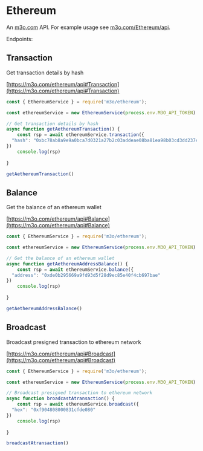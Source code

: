 # Ethereum

An [m3o.com](https://m3o.com) API. For example usage see [m3o.com/Ethereum/api](https://m3o.com/Ethereum/api).

Endpoints:

## Transaction

Get transaction details by hash


[https://m3o.com/ethereum/api#Transaction](https://m3o.com/ethereum/api#Transaction)

```js
const { EthereumService } = require('m3o/ethereum');

const ethereumService = new EthereumService(process.env.M3O_API_TOKEN)

// Get transaction details by hash
async function getAethereumTransaction() {
	const rsp = await ethereumService.transaction({
  "hash": "0xbc78ab8a9e9a0bca7d0321a27b2c03addeae08ba81ea98b03cd3dd237eabed44"
})
	console.log(rsp)
	
}

getAethereumTransaction()
```
## Balance

Get the balance of an ethereum wallet


[https://m3o.com/ethereum/api#Balance](https://m3o.com/ethereum/api#Balance)

```js
const { EthereumService } = require('m3o/ethereum');

const ethereumService = new EthereumService(process.env.M3O_API_TOKEN)

// Get the balance of an ethereum wallet
async function getAethereumAddressBalance() {
	const rsp = await ethereumService.balance({
  "address": "0xde0b295669a9fd93d5f28d9ec85e40f4cb697bae"
})
	console.log(rsp)
	
}

getAethereumAddressBalance()
```
## Broadcast

Broadcast presigned transaction to ethereum network


[https://m3o.com/ethereum/api#Broadcast](https://m3o.com/ethereum/api#Broadcast)

```js
const { EthereumService } = require('m3o/ethereum');

const ethereumService = new EthereumService(process.env.M3O_API_TOKEN)

// Broadcast presigned transaction to ethereum network
async function broadcastAtransaction() {
	const rsp = await ethereumService.broadcast({
  "hex": "0xf904808000831cfde080"
})
	console.log(rsp)
	
}

broadcastAtransaction()
```
